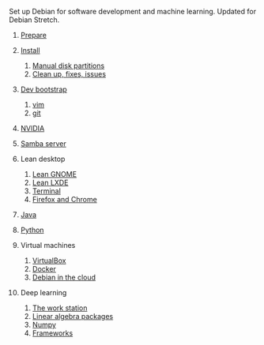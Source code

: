 Set up Debian for software development and machine learning. Updated for Debian Stretch.

1. [Prepare](0100-prepare.md)
2. [Install](0200-install.md)
    1. [Manual disk partitions](0201-partitions.md)
    2. [Clean up, fixes, issues](0202-cleanup.md)
3. [Dev bootstrap](0600-bootstrap.md)
    1. [vim](0601-vim.md)
    2. [git](0603-git.md)
4. [NVIDIA](0300-nvidia.md)
5. [Samba server](0400-samba.md)
6. Lean desktop
    1. [Lean GNOME](0501-gnome.md)
    2. [Lean LXDE](0502-lxde.md)
    3. [Terminal](0503-terminal.md)
    4. [Firefox and Chrome](0505-browser.md)

7. [Java](0700-java.md)
8. [Python](0800-python.md)
9. Virtual machines
    1. [VirtualBox](0901-virtualbox.md)
    2. [Docker](0902-docker.md)
    3. [Debian in the cloud](0903-cloud.md)
10. Deep learning
    1. [The work station](1001-hardware.md)
    2. [Linear algebra packages](1002-blas-lapack.md)
    3. [Numpy](1003-numpy.md)
    4. [Frameworks](1004-frameworks.md)
